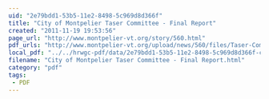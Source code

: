 ```yaml
---
uid: "2e79bdd1-53b5-11e2-8498-5c969d8d366f"
title: "City of Montpelier Taser Committee - Final Report"
created: "2011-11-19 19:53:56"
page_url: "http://www.montpelier-vt.org/story/560.html"
pdf_urls: "http://www.montpelier-vt.org/upload/news/560/files/Taser-Committee-Report-Complete-web.pdf"
local_pdf: "../../hrwgc-pdf/data/2e79bdd1-53b5-11e2-8498-5c969d8d366f-city-of-montpelier-taser-committee-final-report.pdf"
filename: "City of Montpelier Taser Committee - Final Report.html"
category: "pdf"
tags: 
 - PDF
---
```

